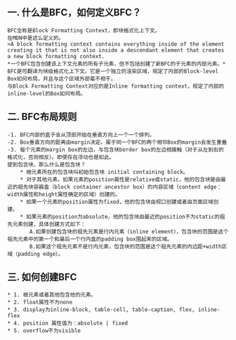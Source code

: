 ## 一. 什么是BFC，如何定义BFC？
    BFC全称是Block Formatting Context，即块格式化上下文。
    在MDN中是这么定义的。
    >A block formatting context contains everything inside of the element creating it that is not also inside a descendant element that creates a new block formatting context.
    *一个BFC包含创建该上下文元素的所有子元素，但不包括创建了新BFC的子元素的内部元素。*
    BFC是可翻译为块级格式化上下文。它是一个独立的渲染区域，规定了内部的Block-level Box如何布局，并且与这个区域外部毫不相干。
    与Block Formatting Context对应的是Inline formatting context，规定了内部的inline-level的Box如何布局。

## 二. BFC布局规则
    -1. BFC内部的盒子会从顶部开始在垂直方向上一个一个排列。
    -2. Box垂直方向的距离由margin决定。属于同一个BFC的两个相邻Box的margin会发生重叠
    -3. 每个元素的margin box的左边，与包含块border box的左边相接触（对于从左到右的格式化，否则相反）。即使存在浮动也是如此。
    提到包含块，那么什么是包含块？
        * 根元素所在的包含块叫初始包含块 initial containing block。
        * 对于其他元素，如果元素的position属性是relative或static，他的包含块是由最近的祖先块容器盒（block container ancestor box）的内容区域（content edge：width属性和height属性确定的区域）创建的。
        * 如果一个元素的position属性为fixed，他的包含块由视口创建或者由页面区域创建。
        * 如果元素的position为absolute，他的包含块由最近的position不为static的祖先元素创建，具体创建方式如下：
           A.如果创建包含块的祖先元素是行内元素（inline element），包含块的范围是这个祖先元素中的第一个和最后一个行内盒的padding box围起来的区域。
           B.如果这个祖先元素不是行内元素，包含块的范围是这个祖先元素的内边距+width区域（padding edge）。
## 三. 如何创建BFC
    * 1. 根元素或者其他包含他的元素。
    * 2. float属性不为none
    * 3. display为inline-block, table-cell, table-caption, flex, inline-flex
    * 4. position 属性值为：absolute | fixed
    * 5. overflow不为visible

